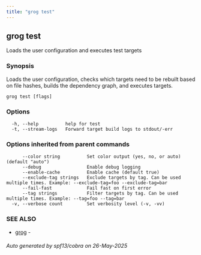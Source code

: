 ```yaml
---
title: "grog test"
---
```


## grog test

Loads the user configuration and executes test targets

### Synopsis

Loads the user configuration, checks which targets need to be rebuilt based on file hashes, builds the dependency graph, and executes targets.

```
grog test [flags]
```

### Options

```
  -h, --help          help for test
  -t, --stream-logs   Forward target build logs to stdout/-err
```

### Options inherited from parent commands

```
      --color string          Set color output (yes, no, or auto) (default "auto")
      --debug                 Enable debug logging
      --enable-cache          Enable cache (default true)
      --exclude-tag strings   Exclude targets by tag. Can be used multiple times. Example: --exclude-tag=foo --exclude-tag=bar
      --fail-fast             Fail fast on first error
      --tag strings           Filter targets by tag. Can be used multiple times. Example: --tag=foo --tag=bar
  -v, --verbose count         Set verbosity level (-v, -vv)
```

### SEE ALSO

- [grog](/reference/cli/grog/) -

###### Auto generated by spf13/cobra on 26-May-2025

